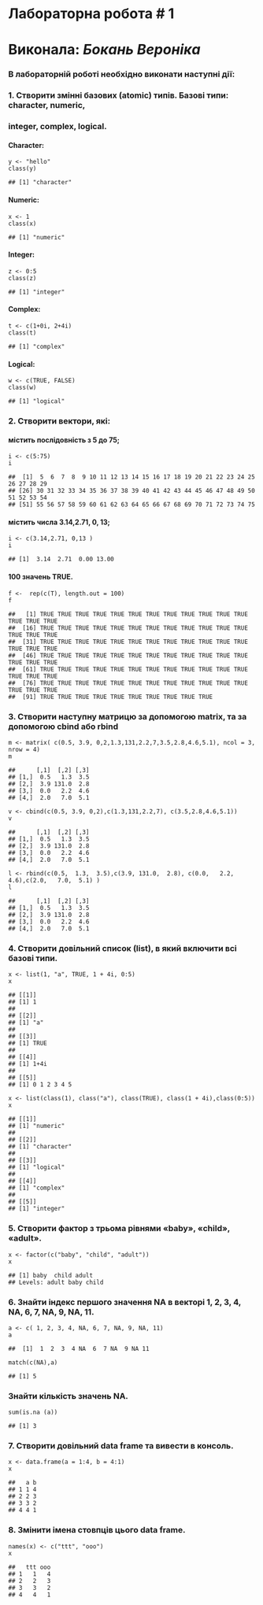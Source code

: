 


<div class="container-fluid main-container">




<div class="fluid-row" id="header">




</div>


<div id="лабораторна-робота-1" class="section level1">
<h1>Лабораторна робота # 1</h1>
</div>
<div id="виконала-бокань-вероніка" class="section level1">
<h1>Виконала: <em>Бокань Вероніка</em></h1>
<div id="в-лабораторній-роботі-необхідно-виконати-наступні-дії" class="section level3">
<h3>В лабораторній роботі необхідно виконати наступні дії:</h3>
</div>
<div id="створити-змінні-базових-atomic-типів.-базові-типи-character-numeric" class="section level3">
<h3>1. Створити змінні базових (atomic) типів. Базові типи: character, numeric,</h3>
</div>
<div id="integer-complex-logical." class="section level3">
<h3>integer, complex, logical.</h3>
<div id="character" class="section level4">
<h4>Character:</h4>
<pre class="r"><code class="hljs">y &lt;- <span class="hljs-string">"hello"</span>
class(y)</code></pre>
<pre><code class="hljs">## [1] "character"</code></pre>
</div>
<div id="numeric" class="section level4">
<h4>Numeric:</h4>
<pre class="r"><code class="hljs">x &lt;- <span class="hljs-number">1</span>
class(x)</code></pre>
<pre><code class="hljs">## [1] "numeric"</code></pre>
</div>
<div id="integer" class="section level4">
<h4>Integer:</h4>
<pre class="r"><code class="hljs">z &lt;- <span class="hljs-number">0</span>:<span class="hljs-number">5</span>
class(z)</code></pre>
<pre><code class="hljs">## [1] "integer"</code></pre>
</div>
<div id="complex" class="section level4">
<h4>Complex:</h4>
<pre class="r"><code class="hljs">t &lt;- c(<span class="hljs-number">1</span>+<span class="hljs-number">0i</span>, <span class="hljs-number">2</span>+<span class="hljs-number">4i</span>)
class(t)</code></pre>
<pre><code class="hljs">## [1] "complex"</code></pre>
</div>
<div id="logical" class="section level4">
<h4>Logical:</h4>
<pre class="r"><code class="hljs">w &lt;- c(<span class="hljs-literal">TRUE</span>, <span class="hljs-literal">FALSE</span>)
class(w)</code></pre>
<pre><code class="hljs">## [1] "logical"</code></pre>
</div>
</div>
<div id="створити-вектори-які" class="section level3">
<h3>2. Створити вектори, які:</h3>
<div id="містить-послідовність-з-5-до-75" class="section level4">
<h4>містить послідовність з 5 до 75;</h4>
<pre class="r"><code class="hljs">i &lt;- c(<span class="hljs-number">5</span>:<span class="hljs-number">75</span>)
i</code></pre>
<pre><code class="hljs">##  [1]  5  6  7  8  9 10 11 12 13 14 15 16 17 18 19 20 21 22 23 24 25 26 27 28 29
## [26] 30 31 32 33 34 35 36 37 38 39 40 41 42 43 44 45 46 47 48 49 50 51 52 53 54
## [51] 55 56 57 58 59 60 61 62 63 64 65 66 67 68 69 70 71 72 73 74 75</code></pre>
</div>
<div id="містить-числа-3.142.71-0-13" class="section level4">
<h4>містить числа 3.14,2.71, 0, 13;</h4>
<pre class="r"><code class="hljs">i &lt;- c(<span class="hljs-number">3.14</span>,<span class="hljs-number">2.71</span>, <span class="hljs-number">0</span>,<span class="hljs-number">13</span> )
i</code></pre>
<pre><code class="hljs">## [1]  3.14  2.71  0.00 13.00</code></pre>
</div>
<div id="значень-true." class="section level4">
<h4>100 значень TRUE.</h4>
<pre class="r"><code class="hljs">f &lt;-  rep(c(<span class="hljs-literal">T</span>), length.out = <span class="hljs-number">100</span>)
f</code></pre>
<pre><code class="hljs">##   [1] TRUE TRUE TRUE TRUE TRUE TRUE TRUE TRUE TRUE TRUE TRUE TRUE TRUE TRUE TRUE
##  [16] TRUE TRUE TRUE TRUE TRUE TRUE TRUE TRUE TRUE TRUE TRUE TRUE TRUE TRUE TRUE
##  [31] TRUE TRUE TRUE TRUE TRUE TRUE TRUE TRUE TRUE TRUE TRUE TRUE TRUE TRUE TRUE
##  [46] TRUE TRUE TRUE TRUE TRUE TRUE TRUE TRUE TRUE TRUE TRUE TRUE TRUE TRUE TRUE
##  [61] TRUE TRUE TRUE TRUE TRUE TRUE TRUE TRUE TRUE TRUE TRUE TRUE TRUE TRUE TRUE
##  [76] TRUE TRUE TRUE TRUE TRUE TRUE TRUE TRUE TRUE TRUE TRUE TRUE TRUE TRUE TRUE
##  [91] TRUE TRUE TRUE TRUE TRUE TRUE TRUE TRUE TRUE TRUE</code></pre>
</div>
</div>
<div id="створити-наступну-матрицю-за-допомогою-matrix-та-за-допомогою-cbind-або-rbind" class="section level3">
<h3>3. Створити наступну матрицю за допомогою matrix, та за допомогою cbind або rbind</h3>
<pre class="r"><code class="hljs">m &lt;- matrix( c(<span class="hljs-number">0.5</span>, <span class="hljs-number">3.9</span>, <span class="hljs-number">0</span>,<span class="hljs-number">2</span>,<span class="hljs-number">1.3</span>,<span class="hljs-number">131</span>,<span class="hljs-number">2.2</span>,<span class="hljs-number">7</span>,<span class="hljs-number">3.5</span>,<span class="hljs-number">2.8</span>,<span class="hljs-number">4.6</span>,<span class="hljs-number">5.1</span>), ncol = <span class="hljs-number">3</span>,  nrow = <span class="hljs-number">4</span>)
m</code></pre>
<pre><code class="hljs">##      [,1]  [,2] [,3]
## [1,]  0.5   1.3  3.5
## [2,]  3.9 131.0  2.8
## [3,]  0.0   2.2  4.6
## [4,]  2.0   7.0  5.1</code></pre>
<pre class="r"><code class="hljs">v &lt;- cbind(c(<span class="hljs-number">0.5</span>, <span class="hljs-number">3.9</span>, <span class="hljs-number">0</span>,<span class="hljs-number">2</span>),c(<span class="hljs-number">1.3</span>,<span class="hljs-number">131</span>,<span class="hljs-number">2.2</span>,<span class="hljs-number">7</span>), c(<span class="hljs-number">3.5</span>,<span class="hljs-number">2.8</span>,<span class="hljs-number">4.6</span>,<span class="hljs-number">5.1</span>))
v</code></pre>
<pre><code class="hljs">##      [,1]  [,2] [,3]
## [1,]  0.5   1.3  3.5
## [2,]  3.9 131.0  2.8
## [3,]  0.0   2.2  4.6
## [4,]  2.0   7.0  5.1</code></pre>
<pre class="r"><code class="hljs">l &lt;- rbind(c(<span class="hljs-number">0.5</span>,  <span class="hljs-number">1.3</span>,  <span class="hljs-number">3.5</span>),c(<span class="hljs-number">3.9</span>, <span class="hljs-number">131.0</span>,  <span class="hljs-number">2.8</span>), c(<span class="hljs-number">0.0</span>,   <span class="hljs-number">2.2</span>,  <span class="hljs-number">4.6</span>),c(<span class="hljs-number">2.0</span>,   <span class="hljs-number">7.0</span>,  <span class="hljs-number">5.1</span>) )
l</code></pre>
<pre><code class="hljs">##      [,1]  [,2] [,3]
## [1,]  0.5   1.3  3.5
## [2,]  3.9 131.0  2.8
## [3,]  0.0   2.2  4.6
## [4,]  2.0   7.0  5.1</code></pre>
</div>
<div id="створити-довільний-список-list-в-який-включити-всі-базові-типи." class="section level3">
<h3>4. Створити довільний список (list), в який включити всі базові типи.</h3>
<pre class="r"><code class="hljs">x &lt;- list(<span class="hljs-number">1</span>, <span class="hljs-string">"a"</span>, <span class="hljs-literal">TRUE</span>, <span class="hljs-number">1</span> + <span class="hljs-number">4i</span>, <span class="hljs-number">0</span>:<span class="hljs-number">5</span>)
x</code></pre>
<pre><code class="hljs">## [[1]]
## [1] 1
## 
## [[2]]
## [1] "a"
## 
## [[3]]
## [1] TRUE
## 
## [[4]]
## [1] 1+4i
## 
## [[5]]
## [1] 0 1 2 3 4 5</code></pre>
<pre class="r"><code class="hljs">x &lt;- list(class(<span class="hljs-number">1</span>), class(<span class="hljs-string">"a"</span>), class(<span class="hljs-literal">TRUE</span>), class(<span class="hljs-number">1</span> + <span class="hljs-number">4i</span>),class(<span class="hljs-number">0</span>:<span class="hljs-number">5</span>))
x</code></pre>
<pre><code class="hljs">## [[1]]
## [1] "numeric"
## 
## [[2]]
## [1] "character"
## 
## [[3]]
## [1] "logical"
## 
## [[4]]
## [1] "complex"
## 
## [[5]]
## [1] "integer"</code></pre>
</div>
<div id="створити-фактор-з-трьома-рівнями-baby-child-adult." class="section level3">
<h3>5. Створити фактор з трьома рівнями «baby», «child», «adult».</h3>
<pre class="r"><code class="hljs">x &lt;- factor(c(<span class="hljs-string">"baby"</span>, <span class="hljs-string">"child"</span>, <span class="hljs-string">"adult"</span>))
x</code></pre>
<pre><code class="hljs">## [1] baby  child adult
## Levels: adult baby child</code></pre>
</div>
<div id="знайти-індекс-першого-значення-na-в-векторі-1-2-3-4-na-6-7-na-9-na-11." class="section level3">
<h3>6. Знайти індекс першого значення NA в векторі 1, 2, 3, 4, NA, 6, 7, NA, 9, NA, 11.</h3>
<pre class="r"><code class="hljs">a &lt;- c( <span class="hljs-number">1</span>, <span class="hljs-number">2</span>, <span class="hljs-number">3</span>, <span class="hljs-number">4</span>, <span class="hljs-literal">NA</span>, <span class="hljs-number">6</span>, <span class="hljs-number">7</span>, <span class="hljs-literal">NA</span>, <span class="hljs-number">9</span>, <span class="hljs-literal">NA</span>, <span class="hljs-number">11</span>)
a</code></pre>
<pre><code class="hljs">##  [1]  1  2  3  4 NA  6  7 NA  9 NA 11</code></pre>
<pre class="r"><code class="hljs">match(c(<span class="hljs-literal">NA</span>),a)</code></pre>
<pre><code class="hljs">## [1] 5</code></pre>
</div>
<div id="знайти-кількість-значень-na." class="section level3">
<h3>Знайти кількість значень NA.</h3>
<pre class="r"><code class="hljs">sum(is.na (a))</code></pre>
<pre><code class="hljs">## [1] 3</code></pre>
</div>
<div id="створити-довільний-data-frame-та-вивести-в-консоль." class="section level3">
<h3>7. Створити довільний data frame та вивести в консоль.</h3>
<pre class="r"><code class="hljs">x &lt;- data.frame(a = <span class="hljs-number">1</span>:<span class="hljs-number">4</span>, b = <span class="hljs-number">4</span>:<span class="hljs-number">1</span>)
x</code></pre>
<pre><code class="hljs">##   a b
## 1 1 4
## 2 2 3
## 3 3 2
## 4 4 1</code></pre>
</div>
<div id="змінити-імена-стовпців-цього-data-frame." class="section level3">
<h3>8. Змінити імена стовпців цього data frame.</h3>
<pre class="r"><code class="hljs">names(x) &lt;- c(<span class="hljs-string">"ttt"</span>, <span class="hljs-string">"ooo"</span>)
x</code></pre>
<pre><code class="hljs">##   ttt ooo
## 1   1   4
## 2   2   3
## 3   3   2
## 4   4   1</code></pre>
</div>
</div>




</div>















